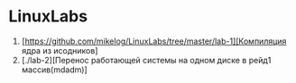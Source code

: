 # LinuxLabs
1. [https://github.com/mikelog/LinuxLabs/tree/master/lab-1][Компиляция ядра из исодников]
2. [./lab-2][Перенос работающей системы на одном диске в рейд1 массив(mdadm)]
